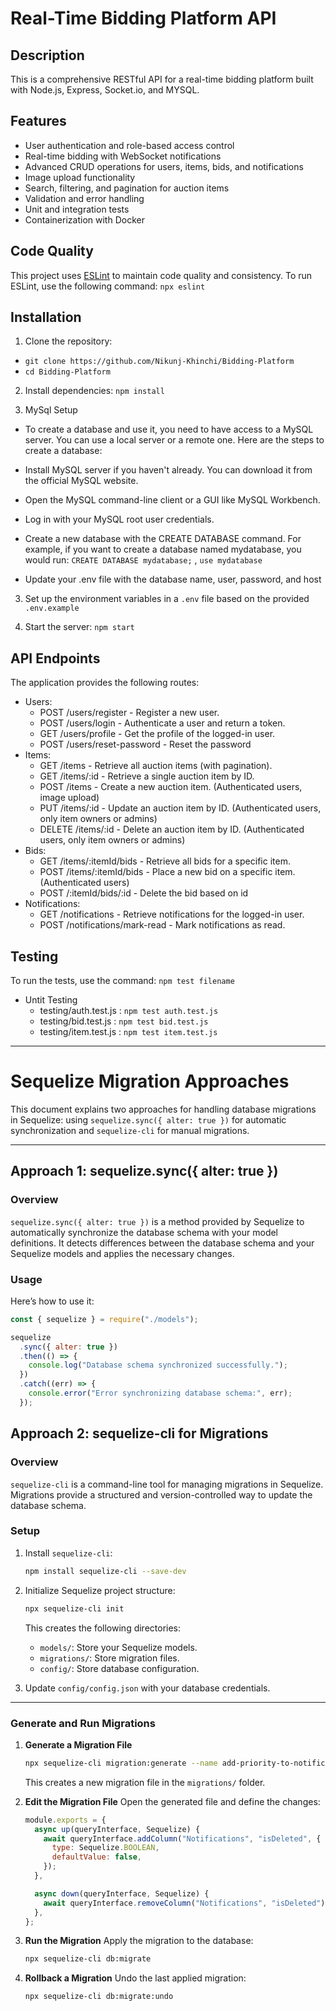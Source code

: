 # Real-Time Bidding Platform API

## Description

This is a comprehensive RESTful API for a real-time bidding platform built with Node.js, Express, Socket.io, and MYSQL.

## Features

- User authentication and role-based access control
- Real-time bidding with WebSocket notifications
- Advanced CRUD operations for users, items, bids, and notifications
- Image upload functionality
- Search, filtering, and pagination for auction items
- Validation and error handling
- Unit and integration tests
- Containerization with Docker

## Code Quality

This project uses [ESLint](https://eslint.org/) to maintain code quality and consistency. To run ESLint, use the following command: `npx eslint`

## Installation

1. Clone the repository:

- `git clone https://github.com/Nikunj-Khinchi/Bidding-Platform`
- `cd Bidding-Platform`

2. Install dependencies:
   `npm install`

3. MySql Setup

- To create a database and use it, you need to have access to a MySQL server. You can use a local server or a remote one. Here are the steps to create a database:

- Install MySQL server if you haven't already. You can download it from the official MySQL website.

* Open the MySQL command-line client or a GUI like MySQL Workbench.

- Log in with your MySQL root user credentials.

- Create a new database with the CREATE DATABASE command. For example, if you want to create a database named mydatabase, you would run:
  `CREATE DATABASE mydatabase;` ,
  `use mydatabase`

- Update your .env file with the database name, user, password, and host

3. Set up the environment variables in a `.env` file based on the provided `.env.example`

4. Start the server: `npm start`

## API Endpoints

The application provides the following routes:

- Users:
  - POST /users/register - Register a new user.
  - POST /users/login - Authenticate a user and return a token.
  - GET /users/profile - Get the profile of the logged-in user.
  - POST /users/reset-password - Reset the password
- Items:
  - GET /items - Retrieve all auction items (with pagination).
  - GET /items/:id - Retrieve a single auction item by ID.
  - POST /items - Create a new auction item. (Authenticated users, image upload)
  - PUT /items/:id - Update an auction item by ID. (Authenticated users, only item owners or admins)
  - DELETE /items/:id - Delete an auction item by ID. (Authenticated users, only item owners or admins)
- Bids:
  - GET /items/:itemId/bids - Retrieve all bids for a specific item.
  - POST /items/:itemId/bids - Place a new bid on a specific item. (Authenticated users)
  - POST /:itemId/bids/:id - Delete the bid based on id
- Notifications:
  - GET /notifications - Retrieve notifications for the logged-in user.
  - POST /notifications/mark-read - Mark notifications as read.

## Testing

To run the tests, use the command: `npm test filename`

- Untit Testing
  - testing/auth.test.js : `npm test auth.test.js`
  - testing/bid.test.js : `npm test bid.test.js`
  - testing/item.test.js : `npm test item.test.js`

<hr>

# Sequelize Migration Approaches

This document explains two approaches for handling database migrations in Sequelize: using `sequelize.sync({ alter: true })` for automatic synchronization and `sequelize-cli` for manual migrations.

---

## **Approach 1: sequelize.sync({ alter: true })**

### **Overview**

`sequelize.sync({ alter: true })` is a method provided by Sequelize to automatically synchronize the database schema with your model definitions. It detects differences between the database schema and your Sequelize models and applies the necessary changes.

### **Usage**

Here’s how to use it:

```javascript
const { sequelize } = require("./models");

sequelize
  .sync({ alter: true })
  .then(() => {
    console.log("Database schema synchronized successfully.");
  })
  .catch((err) => {
    console.error("Error synchronizing database schema:", err);
  });
```

## **Approach 2: sequelize-cli for Migrations**

### **Overview**

`sequelize-cli` is a command-line tool for managing migrations in Sequelize. Migrations provide a structured and version-controlled way to update the database schema.

### **Setup**

1. Install `sequelize-cli`:

   ```bash
   npm install sequelize-cli --save-dev
   ```

2. Initialize Sequelize project structure:

   ```bash
   npx sequelize-cli init
   ```

   This creates the following directories:

   - `models/`: Store your Sequelize models.
   - `migrations/`: Store migration files.
   - `config/`: Store database configuration.

3. Update `config/config.json` with your database credentials.

---

### **Generate and Run Migrations**

1. **Generate a Migration File**

   ```bash
   npx sequelize-cli migration:generate --name add-priority-to-notifications
   ```

   This creates a new migration file in the `migrations/` folder.

2. **Edit the Migration File**
   Open the generated file and define the changes:

   ```javascript
   module.exports = {
     async up(queryInterface, Sequelize) {
       await queryInterface.addColumn("Notifications", "isDeleted", {
         type: Sequelize.BOOLEAN,
         defaultValue: false,
       });
     },

     async down(queryInterface, Sequelize) {
       await queryInterface.removeColumn("Notifications", "isDeleted");
     },
   };
   ```

3. **Run the Migration**
   Apply the migration to the database:

   ```bash
   npx sequelize-cli db:migrate
   ```

4. **Rollback a Migration**
   Undo the last applied migration:
   ```bash
   npx sequelize-cli db:migrate:undo
   ```
